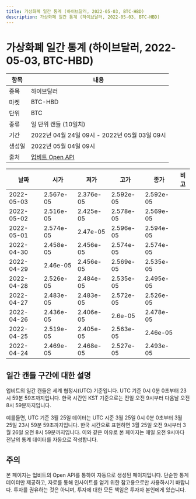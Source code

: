 ```yaml
---
title: 가상화폐 일간 통계 (하이브달러, 2022-05-03, BTC-HBD)
description: 가상화폐 일간 통계 (하이브달러, 2022-05-03, BTC-HBD)
---
```



가상화폐 일간 통계 (하이브달러, 2022-05-03, BTC-HBD)
===

|항목|내용|
|--|--|
|종목|하이브달러|
|마켓|BTC-HBD|
|단위|BTC|
|종류|일 단위 캔들 (10일치)|
|기간|2022년 04월 24일 09시 - 2022년 05월 03일 09시|
|생성일|2022년 05월 04일 09시|
|출처|[업비트 Open API](https://docs.upbit.com)|


|날짜|시가|저가|고가|종가|비고|
|--|--|--|--|--|--|
|2022-05-03|2.567e-05|2.376e-05|2.592e-05|2.592e-05|    |
|2022-05-02|2.516e-05|2.425e-05|2.578e-05|2.569e-05|    |
|2022-05-01|2.574e-05|2.47e-05|2.596e-05|2.594e-05|    |
|2022-04-30|2.458e-05|2.456e-05|2.574e-05|2.574e-05|    |
|2022-04-29|2.46e-05|2.456e-05|2.569e-05|2.535e-05|    |
|2022-04-28|2.526e-05|2.484e-05|2.535e-05|2.495e-05|    |
|2022-04-27|2.483e-05|2.483e-05|2.572e-05|2.526e-05|    |
|2022-04-26|2.436e-05|2.406e-05|2.6e-05|2.478e-05|    |
|2022-04-25|2.519e-05|2.405e-05|2.563e-05|2.46e-05|    |
|2022-04-24|2.469e-05|2.468e-05|2.527e-05|2.493e-05|    |


일간 캔들 구간에 대한 설명
---


업비트의 일간 캔들은 세계 협정시(UTC) 기준입니다. 
UTC 기준 0시 0분 0초부터 23시 59분 59초까지입니다. 
한국 시간인 KST 기준으로는 전일 오전 9시부터 다음날 오전 8시 59분까지입니다. 


예를들면, UTC 기준 3월 25일 데이터는 UTC 시준 3월 25일 0시 0분 0초부터 3월 25일 23시 59분 59초까지입니다. 
한국 시간으로 표현하면 3월 25일 오전 9시부터 3월 26일 오전 8시 59분까지입니다. 
이와 같은 이유로 본 페이지는 매일 오전 9시마다 전날의 통계 데이터를 자동으로 작성합니다. 


주의
---


본 페이지는 업비트의 Open API를 통하여 자동으로 생성된 페이지입니다. 
단순한 통계 데이터만 제공하고, 자료를 통해 인사이트를 얻기 위한 참고용으로만 사용하시기 바랍니다. 
투자를 권유하는 것은 아니며, 투자에 대한 모든 책임은 투자자 본인에게 있습니다. 
